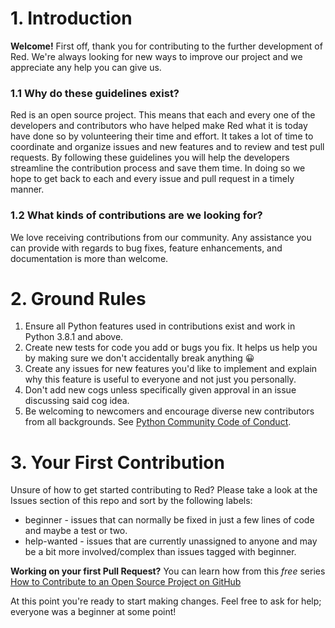 
# 1. Introduction
**Welcome!** First off, thank you for contributing to the further development of Red. We're always looking for new ways to improve our project and we appreciate any help you can give us.

### 1.1 Why do these guidelines exist?
Red is an open source project. This means that each and every one of the developers and contributors who have helped make Red what it is today have done so by volunteering their time and effort. It takes a lot of time to coordinate and organize issues and new features and to review and test pull requests. By following these guidelines you will help the developers streamline the contribution process and save them time. In doing so we hope to get back to each and every issue and pull request in a timely manner.

### 1.2 What kinds of contributions are we looking for?
We love receiving contributions from our community. Any assistance you can provide with regards to bug fixes, feature enhancements, and documentation is more than welcome.

# 2. Ground Rules
1. Ensure all Python features used in contributions exist and work in Python 3.8.1 and above.
2. Create new tests for code you add or bugs you fix. It helps us help you by making sure we don't accidentally break anything :grinning:
3. Create any issues for new features you'd like to implement and explain why this feature is useful to everyone and not just you personally.
4. Don't add new cogs unless specifically given approval in an issue discussing said cog idea.
5. Be welcoming to newcomers and encourage diverse new contributors from all backgrounds. See [Python Community Code of Conduct](https://www.python.org/psf/codeofconduct/).

# 3. Your First Contribution
Unsure of how to get started contributing to Red? Please take a look at the Issues section of this repo and sort by the following labels:

* beginner - issues that can normally be fixed in just a few lines of code and maybe a test or two.
* help-wanted - issues that are currently unassigned to anyone and may be a bit more involved/complex than issues tagged with beginner.

**Working on your first Pull Request?** You can learn how from this *free* series [How to Contribute to an Open Source Project on GitHub](https://app.egghead.io/playlists/how-to-contribute-to-an-open-source-project-on-github)

At this point you're ready to start making changes. Feel free to ask for help; everyone was a beginner at some point!
